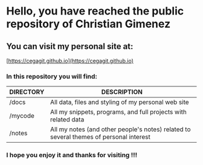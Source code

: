 # Hello, you have reached the public repository of Christian Gimenez

## You can visit my personal site at:
[https://cegagit.github.io](https://cegagit.github.io)

### In this repository you will find:

| DIRECTORY | DESCRIPTION |
| -------- | ------ |
| /docs | All data, files and styling of my personal web site |
| /mycode | All my snippets, programs, and full projects with related data |
| /notes | All my notes (and other people's notes) related to several themes of personal interest |

### I hope you enjoy it and thanks for visiting !!!
